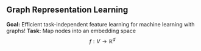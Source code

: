 ## Graph Representation Learning
**Goal:** Efficient task-independent feature learning for machine learning with graphs!
**Task:** Map nodes into an embedding space
$$
f: V \to \mathbb{R}^d
$$
